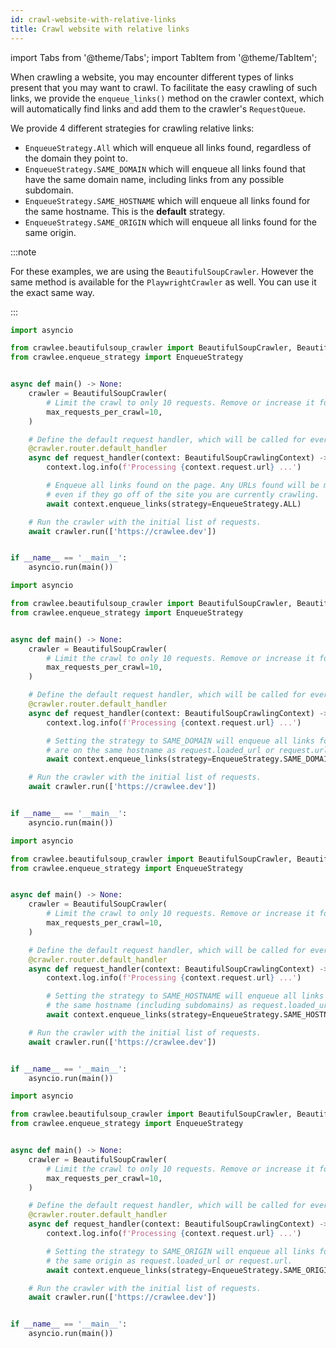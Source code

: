 ```yaml
---
id: crawl-website-with-relative-links
title: Crawl website with relative links
---
```


import Tabs from '@theme/Tabs';
import TabItem from '@theme/TabItem';

When crawling a website, you may encounter different types of links present that you may want to crawl. To facilitate the easy crawling of such links, we provide the `enqueue_links()` method on the crawler context, which will automatically find links and add them to the crawler's `RequestQueue`.

We provide 4 different strategies for crawling relative links:

- `EnqueueStrategy.All` which will enqueue all links found, regardless of the domain they point to.
- `EnqueueStrategy.SAME_DOMAIN` which will enqueue all links found that have the same domain name, including links from any possible subdomain.
- `EnqueueStrategy.SAME_HOSTNAME` which will enqueue all links found for the same hostname. This is the **default** strategy.
- `EnqueueStrategy.SAME_ORIGIN` which will enqueue all links found for the same origin.

:::note

For these examples, we are using the `BeautifulSoupCrawler`. However the same method is available for the `PlaywrightCrawler` as well. You can use it the exact same way.

:::

<Tabs groupId="main">
<TabItem value="all_links" label="All links">

```python
import asyncio

from crawlee.beautifulsoup_crawler import BeautifulSoupCrawler, BeautifulSoupCrawlingContext
from crawlee.enqueue_strategy import EnqueueStrategy


async def main() -> None:
    crawler = BeautifulSoupCrawler(
        # Limit the crawl to only 10 requests. Remove or increase it for crawling all links.
        max_requests_per_crawl=10,
    )

    # Define the default request handler, which will be called for every request.
    @crawler.router.default_handler
    async def request_handler(context: BeautifulSoupCrawlingContext) -> None:
        context.log.info(f'Processing {context.request.url} ...')

        # Enqueue all links found on the page. Any URLs found will be matched by this strategy,
        # even if they go off of the site you are currently crawling.
        await context.enqueue_links(strategy=EnqueueStrategy.ALL)

    # Run the crawler with the initial list of requests.
    await crawler.run(['https://crawlee.dev'])


if __name__ == '__main__':
    asyncio.run(main())
```

</TabItem>
<TabItem value="same_domain" label="Same domain">

```python
import asyncio

from crawlee.beautifulsoup_crawler import BeautifulSoupCrawler, BeautifulSoupCrawlingContext
from crawlee.enqueue_strategy import EnqueueStrategy


async def main() -> None:
    crawler = BeautifulSoupCrawler(
        # Limit the crawl to only 10 requests. Remove or increase it for crawling all links.
        max_requests_per_crawl=10,
    )

    # Define the default request handler, which will be called for every request.
    @crawler.router.default_handler
    async def request_handler(context: BeautifulSoupCrawlingContext) -> None:
        context.log.info(f'Processing {context.request.url} ...')

        # Setting the strategy to SAME_DOMAIN will enqueue all links found that
        # are on the same hostname as request.loaded_url or request.url.
        await context.enqueue_links(strategy=EnqueueStrategy.SAME_DOMAIN)

    # Run the crawler with the initial list of requests.
    await crawler.run(['https://crawlee.dev'])


if __name__ == '__main__':
    asyncio.run(main())
```

</TabItem>
<TabItem value="same_hostname" label="Same hostname">

```python
import asyncio

from crawlee.beautifulsoup_crawler import BeautifulSoupCrawler, BeautifulSoupCrawlingContext
from crawlee.enqueue_strategy import EnqueueStrategy


async def main() -> None:
    crawler = BeautifulSoupCrawler(
        # Limit the crawl to only 10 requests. Remove or increase it for crawling all links.
        max_requests_per_crawl=10,
    )

    # Define the default request handler, which will be called for every request.
    @crawler.router.default_handler
    async def request_handler(context: BeautifulSoupCrawlingContext) -> None:
        context.log.info(f'Processing {context.request.url} ...')

        # Setting the strategy to SAME_HOSTNAME will enqueue all links found that are on
        # the same hostname (including subdomains) as request.loaded_url or request.url.
        await context.enqueue_links(strategy=EnqueueStrategy.SAME_HOSTNAME)

    # Run the crawler with the initial list of requests.
    await crawler.run(['https://crawlee.dev'])


if __name__ == '__main__':
    asyncio.run(main())
```

</TabItem>
<TabItem value="same_origin" label="Same origin">

```python
import asyncio

from crawlee.beautifulsoup_crawler import BeautifulSoupCrawler, BeautifulSoupCrawlingContext
from crawlee.enqueue_strategy import EnqueueStrategy


async def main() -> None:
    crawler = BeautifulSoupCrawler(
        # Limit the crawl to only 10 requests. Remove or increase it for crawling all links.
        max_requests_per_crawl=10,
    )

    # Define the default request handler, which will be called for every request.
    @crawler.router.default_handler
    async def request_handler(context: BeautifulSoupCrawlingContext) -> None:
        context.log.info(f'Processing {context.request.url} ...')

        # Setting the strategy to SAME_ORIGIN will enqueue all links found that are on
        # the same origin as request.loaded_url or request.url.
        await context.enqueue_links(strategy=EnqueueStrategy.SAME_ORIGIN)

    # Run the crawler with the initial list of requests.
    await crawler.run(['https://crawlee.dev'])


if __name__ == '__main__':
    asyncio.run(main())
```

</TabItem>
</Tabs>
